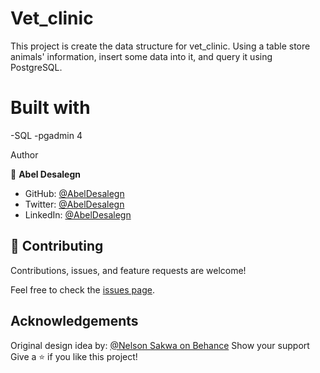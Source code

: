 # Vet_clinic

This project is create the data structure for vet_clinic. Using a table store animals' information, insert some data into it, and query it using PostgreSQL.

# Built with 

   -SQL
   -pgadmin 4

Author

👤 **Abel Desalegn**

- GitHub: [@AbelDesalegn](https://github.com/Abel-desu)
- Twitter: [@AbelDesalegn](https://twitter.com/abeldesalegn97)
- LinkedIn: [@AbelDesalegn](https://www.linkedin.com/in/abel-desalegn)

## 🤝 Contributing
Contributions, issues, and feature requests are welcome!

Feel free to check the [issues page](../../issues/).

## Acknowledgements
Original design idea by: [@Nelson Sakwa on Behance](https://www.behance.net/sakwadesignstudio)
Show your support
Give a ⭐️ if you like this project!
